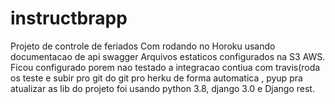 # instructbrapp
Projeto de controle de feriados
Com rodando no Horoku usando 
documentacao de api swagger
Arquivos estaticos configurados na S3 AWS.
Ficou configurado porem nao testado a integracao contiua com travis(roda os teste 
e subir pro git do git pro herku de forma automatica
, pyup pra atualizar as lib do projeto
foi usando python 3.8, django 3.0 e Django rest.

